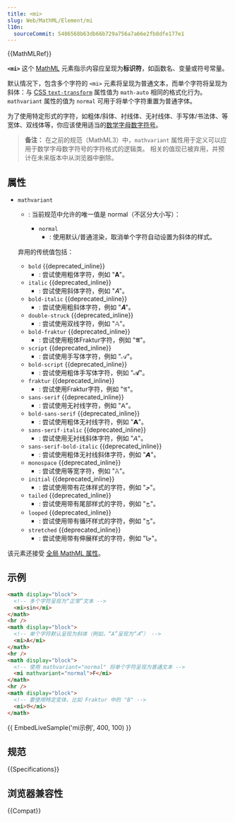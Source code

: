 ```yaml
---
title: <mi>
slug: Web/MathML/Element/mi
l10n:
  sourceCommit: 5486568b63db66b729a756a7a66e2fb8dfe177e1
---
```


{{MathMLRef}}

**`<mi>`** 这个 [MathML](/zh-CN/docs/Web/MathML) 元素指示内容应呈现为**标识符**，如函数名、变量或符号常量。

默认情况下，包含多个字符的 `<mi>` 元素将呈现为普通文本，而单个字符将呈现为斜体：与 [CSS `text-transform`](/zh-CN/docs/Web/CSS/text-transform) 属性值为 `math-auto` 相同的格式化行为。`mathvariant` 属性的值为 `normal` 可用于将单个字符重置为普通字体。

为了使用特定形式的字符，如粗体/斜体、衬线体、无衬线体、手写体/书法体、等宽体、双线体等，你应该使用适当的[数学字母数字符号](https://zh.wikipedia.org/wiki/数学字母数字符号)。

> **备注：** 在之前的规范（MathML3）中，`mathvariant` 属性用于定义可以应用于数学字母数字符号的字符格式的逻辑类。
> 相关的值现已被弃用，并预计在未来版本中从浏览器中删除。

## 属性

- `mathvariant`

    - : 当前规范中允许的唯一值是 normal（不区分大小写）：

        - `normal`
            - : 使用默认/普通渲染，取消单个字符自动设置为斜体的样式。
    
    弃用的传统值包括：

    - `bold` {{deprecated_inline}}
        - : 尝试使用粗体字符，例如 "𝐀"。
    - `italic` {{deprecated_inline}}
        - : 尝试使用斜体字符，例如 "𝐴"。
    - `bold-italic` {{deprecated_inline}}
        - : 尝试使用粗斜体字符，例如 "𝑨"。
    - `double-struck` {{deprecated_inline}}
        - : 尝试使用双线字符，例如 "𝔸"。
    - `bold-fraktur` {{deprecated_inline}}
        - : 尝试使用粗体Fraktur字符，例如 "𝕬"。
    - `script` {{deprecated_inline}}
        - : 尝试使用手写体字符，例如 "𝒜"。
    - `bold-script` {{deprecated_inline}}
        - : 尝试使用粗体手写体字符，例如 "𝓐"。
    - `fraktur` {{deprecated_inline}}
        - : 尝试使用Fraktur字符，例如 "𝔄"。
    - `sans-serif` {{deprecated_inline}}
        - : 尝试使用无衬线字符，例如 "𝖠"。
    - `bold-sans-serif` {{deprecated_inline}}
        - : 尝试使用粗体无衬线字符，例如 "𝗔"。
    - `sans-serif-italic` {{deprecated_inline}}
        - : 尝试使用无衬线斜体字符，例如 "𝘈"。
    - `sans-serif-bold-italic` {{deprecated_inline}}
        - : 尝试使用粗体无衬线斜体字符，例如 "𝘼"。
    - `monospace` {{deprecated_inline}}
        - : 尝试使用等宽字符，例如 "𝙰"。
    - `initial` {{deprecated_inline}}
        - : 尝试使用带有花体样式的字符，例如 "𞸢"。
    - `tailed` {{deprecated_inline}}
        - : 尝试使用带有尾部样式的字符，例如 "𞹂"。
    - `looped` {{deprecated_inline}}
        - : 尝试使用带有循环样式的字符，例如 "𞺂"。
    - `stretched` {{deprecated_inline}}
        - : 尝试使用带有伸展样式的字符，例如 "𞹢"。

该元素还接受 [全局 MathML 属性](/zh-CN/docs/Web/MathML/Global_attributes)。

## 示例

```html
<math display="block">
  <!-- 多个字符呈现为“正常”文本 -->
  <mi>sin</mi>
</math>
<hr />
<math display="block">
  <!-- 单个字符默认呈现为斜体（例如，“A”呈现为“𝐴”） -->
  <mi>A</mi>
</math>
<hr />
<math display="block">
  <!-- 使用 mathvariant="normal" 将单个字符呈现为普通文本 -->
  <mi mathvariant="normal">F</mi>
</math>
<hr />
<math display="block">
  <!-- 要使用特定变体，比如 Fraktur 中的 "B" -->
  <mi>𝔅</mi>
</math>
```

{{ EmbedLiveSample('mi示例', 400, 100) }}

## 规范

{{Specifications}}

## 浏览器兼容性

{{Compat}}
